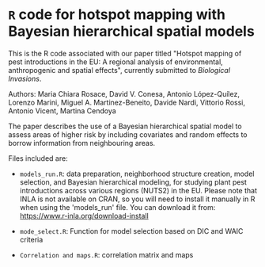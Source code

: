 # `R` code for hotspot mapping with Bayesian hierarchical spatial models

This is the R code associated with our paper titled "Hotspot mapping of pest introductions in the EU: A regional analysis of environmental, anthropogenic and spatial effects", currently submitted to _Biological Invasions_.

Authors: Maria Chiara Rosace, David V. Conesa, Antonio López-Quílez, Lorenzo Marini, Miguel A. Martinez-Beneito, Davide Nardi, Vittorio Rossi, Antonio Vicent, Martina Cendoya

The paper describes the use of a Bayesian hierarchical spatial model to assess areas of higher risk by including covariates and random effects to borrow information from neighbouring areas. 

Files included are:

* `models_run.R`: data preparation, neighborhood structure creation, model selection, and Bayesian hierarchical modeling, for studying plant pest introductions across various regions (NUTS2) in the EU. Please note that INLA is not available on CRAN, so you will need to install it manually in R when using the 'models_run' file. You can download it from: https://www.r-inla.org/download-install

* `mode_select.R`: Function for model selection based on DIC and WAIC criteria

* `Correlation and maps.R`: correlation matrix and maps
